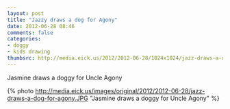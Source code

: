 ```yaml
---
layout: post
title: "Jazzy draws a dog for Agony"
date: 2012-06-28 08:46
comments: false
categories: 
- doggy
- kids drawing
thumbsrc: http://media.eick.us/2012/2012-06-28/1024x1024/jazz-draws-a-dog-for-agony.JPG
---
```

Jasmine draws a doggy for Uncle Agony

{% photo http://media.eick.us/images/original/2012/2012-06-28/jazz-draws-a-dog-for-agony.JPG "Jasmine draws a doggy for Uncle Agony" %}

